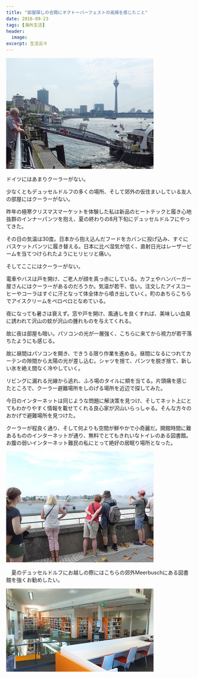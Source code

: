 ```yaml
---
title: "部屋探しの合間にオクトーバーフェストの高揚を感じたこと"
date: 2016-09-23
tags: [海外生活]
header:
  image:
excerpt: 生活云々
---
```

![Reinmeer](/images/Duesseldorf/IMGP0316.JPG "ドイツのどこにいっても似たような塔があります。東京スカイツリーのパクリも甚だしいですな。")

ドイツにはあまりクーラーがない。


少なくともデュッセルドルフの多くの場所、そして郊外の仮住まいしている友人の部屋にはクーラーがない。

昨年の極寒クリスマスマーケットを体験した私は新品のヒートテックと履き心地抜群のインナーパンツを抱え、夏の終わりの8月下旬にデュッセルドルフにやってきた。

その日の気温は30度。日本から抱え込んだフードをカバンに投げ込み、すぐにバスケットパンツに履き替える。日本に比べ湿気が低く、直射日光はレーザービームを当てつけられたようにヒリヒリと痛い。

そしてここにはクーラーがない。

電車やバスは戸を開け、ご老人が顔を真っ赤にしている。カフェやハンバーガー屋さんにはクーラーがあるのだろうか。気温が若干、低い。注文したアイスコーヒーやコーラはすぐに汗となって体全体から噴き出していく。町のあちらこちらでアイスクリームをペロペロとなめている。

夜になっても暑さは衰えず。窓や戸を開け、風通しを良くすれば、美味しい血臭に誘われて沢山の蚊が沢山の腫れものを与えてくれる。

故に夜は部屋も暗い。パソコンの光が一層強く、こちらに来てから視力が若干落ちたようにも感じる。

故に昼間はパソコンを開き、できうる限り作業を進める。昼間になるにつれてカーテンの隙間から太陽の光が差し込む。シャツを捨て、パンツを脱ぎ捨て、新しい氷を絶え間なく冷やしていく。

リビングに漏れる光線から逃れ、ふろ場のタイルに頬を当てる。片頭痛を感じたところで、クーラー避難場所をしのげる場所を近辺で探してみた。

今日のインターネットは同じような問題に解決策を見つけ、そしてネット上にとてもわかりやすく情報を載せてくれる良心家が沢山いらっしゃる。そんな方々のおかげで避難場所を見つけた。

クーラーが程良く通り、そして何よりも空間が鮮やかで小奇麗だ。開館時間に難あるもののインターネットが通り、無料でとてもきれいなトイレのある図書館。お腹の弱いインターネット難民の私にとって絶好の居眠り場所となった。

![Deutsch](/images/Duesseldorf/IMGP0295.JPG "こっちの人ってこういう中太りのふくよかなひとが多いです。")

　夏のデュッセルドルフにお越しの際にはこちらの郊外Meerbuschにある図書館を強くお勧めしたい。

![Bibliothek](/images/Duesseldorf/14453940_1153534058041510_1992593692_o.JPG "幾何学的な形をした図書館")
